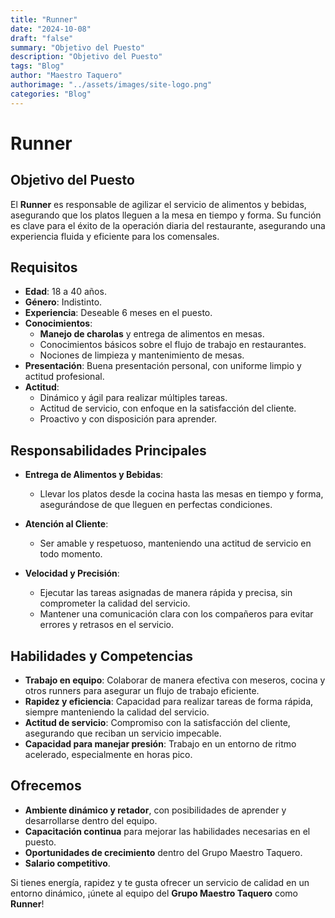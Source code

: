 ```yaml
---
title: "Runner"
date: "2024-10-08"
draft: "false"
summary: "Objetivo del Puesto"
description: "Objetivo del Puesto"
tags: "Blog"
author: "Maestro Taquero"
authorimage: "../assets/images/site-logo.png"
categories: "Blog"
---
```

# Runner

## Objetivo del Puesto
El **Runner** es responsable de agilizar el servicio de alimentos y bebidas, asegurando que los platos lleguen a la mesa en tiempo y forma. Su función es clave para el éxito de la operación diaria del restaurante, asegurando una experiencia fluida y eficiente para los comensales.

## Requisitos

- **Edad**: 18 a 40 años.
- **Género**: Indistinto.
- **Experiencia**: Deseable 6 meses en el puesto.
- **Conocimientos**:
  - **Manejo de charolas** y entrega de alimentos en mesas.
  - Conocimientos básicos sobre el flujo de trabajo en restaurantes.
  - Nociones de limpieza y mantenimiento de mesas.
- **Presentación**: Buena presentación personal, con uniforme limpio y actitud profesional.
- **Actitud**:
  - Dinámico y ágil para realizar múltiples tareas.
  - Actitud de servicio, con enfoque en la satisfacción del cliente.
  - Proactivo y con disposición para aprender.

## Responsabilidades Principales

- **Entrega de Alimentos y Bebidas**:
  - Llevar los platos desde la cocina hasta las mesas en tiempo y forma, asegurándose de que lleguen en perfectas condiciones.
    
- **Atención al Cliente**:
  - Ser amable y respetuoso, manteniendo una actitud de servicio en todo momento.

- **Velocidad y Precisión**:
  - Ejecutar las tareas asignadas de manera rápida y precisa, sin comprometer la calidad del servicio.
  - Mantener una comunicación clara con los compañeros para evitar errores y retrasos en el servicio.

## Habilidades y Competencias

- **Trabajo en equipo**: Colaborar de manera efectiva con meseros, cocina y otros runners para asegurar un flujo de trabajo eficiente.
- **Rapidez y eficiencia**: Capacidad para realizar tareas de forma rápida, siempre manteniendo la calidad del servicio.
- **Actitud de servicio**: Compromiso con la satisfacción del cliente, asegurando que reciban un servicio impecable.
- **Capacidad para manejar presión**: Trabajo en un entorno de ritmo acelerado, especialmente en horas pico.

## Ofrecemos

- **Ambiente dinámico y retador**, con posibilidades de aprender y desarrollarse dentro del equipo.
- **Capacitación continua** para mejorar las habilidades necesarias en el puesto.
- **Oportunidades de crecimiento** dentro del Grupo Maestro Taquero.
- **Salario competitivo**.

Si tienes energía, rapidez y te gusta ofrecer un servicio de calidad en un entorno dinámico, ¡únete al equipo del **Grupo Maestro Taquero** como **Runner**!